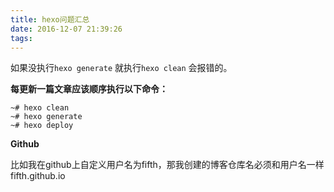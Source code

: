 ```yaml
---
title: hexo问题汇总
date: 2016-12-07 21:39:26
tags:
---
```




如果没执行`hexo generate` 就执行`hexo clean` 会报错的。

**每更新一篇文章应该顺序执行以下命令：**

```
~# hexo clean
~# hexo generate
~# hexo deploy
```



**Github**

比如我在github上自定义用户名为fifth，那我创建的博客仓库名必须和用户名一样fifth.github.io